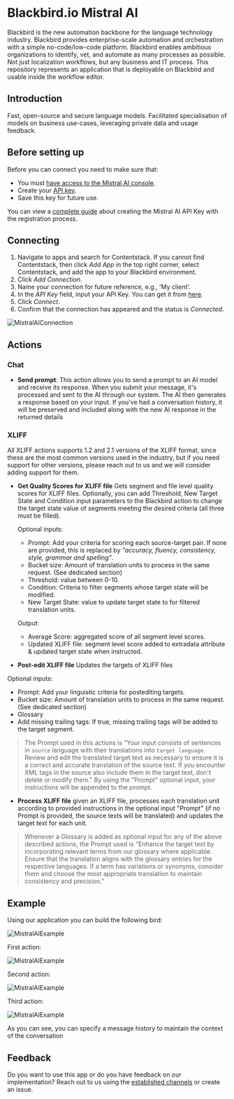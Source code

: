# Blackbird.io Mistral AI

Blackbird is the new automation backbone for the language technology industry. Blackbird provides enterprise-scale automation and orchestration with a simple no-code/low-code platform. Blackbird enables ambitious organizations to identify, vet, and automate as many processes as possible. Not just localization workflows, but any business and IT process. This repository represents an application that is deployable on Blackbird and usable inside the workflow editor.

## Introduction

<!-- begin docs -->

Fast, open-source and secure language models. Facilitated specialisation of models on business use-cases, leveraging private data and usage feedback.

## Before setting up

Before you can connect you need to make sure that:

- You must [have access to the Mistral AI console](https://console.mistral.ai/).
- Create your [API key](https://console.mistral.ai/api-keys/).
- Save this key for future use.

You can view a [complete guide](https://docs.mindmac.app/how-to.../add-api-key/create-mistral-ai-api-key) about creating the Mistral AI API Key with the registration process.

## Connecting 

1. Navigate to apps and search for Contentstack. If you cannot find Contentstack, then click _Add App_ in the top right corner, select Contentstack, and add the app to your Blackbird environment.
2. Click _Add Connection_.
3. Name your connection for future reference, e.g., 'My client'.
4. In the _API Key_ field, input your API Key. You can get it from [here](https://console.mistral.ai/api-keys/).
5. Click _Connect_.
6. Confirm that the connection has appeared and the status is _Connected_.

![MistralAIConnection](image/README/MistralAIConnection.png)

## Actions

### Chat

- **Send prompt**: This action allows you to send a prompt to an AI model and receive its response. When you submit your message, it's processed and sent to the AI through our system. The AI then generates a response based on your input. If you've had a conversation history, it will be preserved and included along with the new AI response in the returned details

### XLIFF

All XLIFF actions supports 1.2 and 2.1 versions of the XLIFF format, since these are the most common versions used in the industry, but if you need support for other versions, please reach out to us and we will consider adding support for them.

- **Get Quality Scores for XLIFF file** Gets segment and file level quality scores for XLIFF files. Optionally, you can add Threshold, New Target State and Condition input parameters to the Blackbird action to change the target state value of segments meeting the desired criteria (all three must be filled).

  Optional inputs:
    - Prompt: Add your criteria for scoring each source-target pair. If none are provided, this is replaced by _"accuracy, fluency, consistency, style, grammar and spelling"_.
    - Bucket size: Amount of translation units to process in the same request. (See dedicated section)
    - Threshold: value between 0-10.
    - Condition: Criteria to filter segments whose target state will be modified.
    - New Target State: value to update target state to for filtered translation units.

  Output:
    - Average Score: aggregated score of all segment level scores.
    - Updated XLIFF file: segment level score added to extradata attribute & updated target state when instructed.

- **Post-edit XLIFF file** Updates the targets of XLIFF files

Optional inputs:
- Prompt: Add your linguistic criteria for postediting targets.
- Bucket size: Amount of translation units to process in the same request. (See dedicated section)
- Glossary
- Add missing trailing tags: If true, missing trailing tags will be added to the target segment.

> The Prompt used in this actions is "Your input consists of sentences in `source` language with their translations into `target language`. Review and edit the translated target text as necessary to ensure it is a correct and accurate translation of the source text. If you encounter XML tags in the source also include them in the target text, don't delete or modify them." By using the "Prompt" optional input, your instructions will be appended to the prompt.

- **Process XLIFF file** given an XLIFF file, processes each translation unit according to provided instructions in the optional input "Prompt" (if no Prompt is provided, the source texts will be translated) and updates the target text for each unit.

> Whenever a Glossary is added as optional input for any of the above described actions, the Prompt used is "Enhance the target text by incorporating relevant terms from our glossary where applicable. Ensure that the translation aligns with the glossary entries for the respective languages. If a term has variations or synonyms, consider them and choose the most appropriate translation to maintain consistency and precision."

## Example

Using our application you can build the following bird:

![MistralAIExample](image/README/MistralAIExample.png)

First action:

![MistralAIExample](image/README/MistralAIExample-1-action.png)

Second action:

![MistralAIExample](image/README/MistralAIExample-2-action.png)

Third action:

![MistralAIExample](image/README/MistralAIExample-3-action.png)

As you can see, you can specify a message history to maintain the context of the conversation

## Feedback

Do you want to use this app or do you have feedback on our implementation? Reach out to us using the [established channels](https://www.blackbird.io/) or create an issue.

<!-- end docs -->

